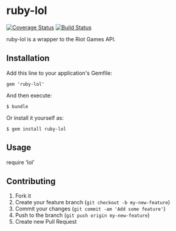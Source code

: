 # ruby-lol
[![Coverage Status](https://coveralls.io/repos/mikamai/ruby-lol/badge.png)](https://coveralls.io/r/mikamai/ruby-lol) [![Build Status](https://travis-ci.org/mikamai/ruby-lol.png?branch=master)](https://travis-ci.org/mikamai/ruby-lol)

ruby-lol is a wrapper to the Riot Games API.

## Installation

Add this line to your application's Gemfile:

    gem 'ruby-lol'

And then execute:

    $ bundle

Or install it yourself as:

    $ gem install ruby-lol

## Usage

require 'lol'


## Contributing

1. Fork it
2. Create your feature branch (`git checkout -b my-new-feature`)
3. Commit your changes (`git commit -am 'Add some feature'`)
4. Push to the branch (`git push origin my-new-feature`)
5. Create new Pull Request
